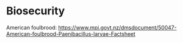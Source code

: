 # Biosecurity



American foulbrood:
https://www.mpi.govt.nz/dmsdocument/50047-American-foulbrood-Paenibacillus-larvae-Factsheet